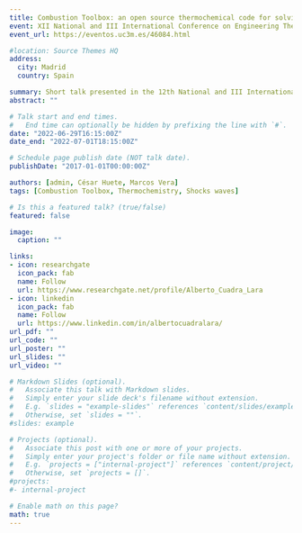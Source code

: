 ```yaml
---
title: Combustion Toolbox: an open source thermochemical code for solving gaseous combustion problems
event: XII National and III International Conference on Engineering Thermodynamics
event_url: https://eventos.uc3m.es/46084.html

#location: Source Themes HQ
address:
  city: Madrid
  country: Spain

summary: Short talk presented in the 12th National and III International Conference on Engineering Thermodynamics.
abstract: ""

# Talk start and end times.
#   End time can optionally be hidden by prefixing the line with `#`.
date: "2022-06-29T16:15:00Z"
date_end: "2022-07-01T18:15:00Z"

# Schedule page publish date (NOT talk date).
publishDate: "2017-01-01T00:00:00Z"

authors: [admin, César Huete, Marcos Vera]
tags: [Combustion Toolbox, Thermochemistry, Shocks waves]

# Is this a featured talk? (true/false)
featured: false

image:
  caption: ""

links:
- icon: researchgate
  icon_pack: fab
  name: Follow
  url: https://www.researchgate.net/profile/Alberto_Cuadra_Lara
- icon: linkedin
  icon_pack: fab
  name: Follow
  url: https://www.linkedin.com/in/albertocuadralara/
url_pdf: ""
url_code: ""
url_poster: ""
url_slides: ""
url_video: ""

# Markdown Slides (optional).
#   Associate this talk with Markdown slides.
#   Simply enter your slide deck's filename without extension.
#   E.g. `slides = "example-slides"` references `content/slides/example-slides.md`.
#   Otherwise, set `slides = ""`.
#slides: example

# Projects (optional).
#   Associate this post with one or more of your projects.
#   Simply enter your project's folder or file name without extension.
#   E.g. `projects = ["internal-project"]` references `content/project/deep-learning/index.md`.
#   Otherwise, set `projects = []`.
#projects:
#- internal-project

# Enable math on this page?
math: true
---
```

